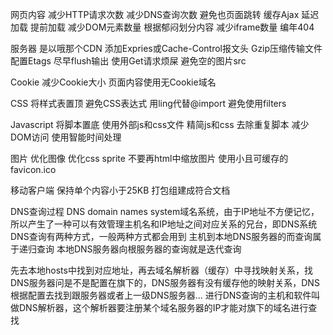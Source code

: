 网页内容
减少HTTP请求次数
减少DNS查询次数
避免也页面跳转
缓存Ajax
延迟加载
提前加载
减少DOM元素数量
根据郁闷划分内容
减少iframe数量
编年404

服务器
是以哦那个CDN
添加Expries或Cache-Control报文头
Gzip压缩传输文件
配置Etags
尽早flush输出
使用Get请求烦屎
避免空的图片src

Cookie
减少Cookie大小
页面内容使用无Cookie域名

CSS
将样式表置顶
避免CSS表达式
用ling代替@import
避免使用filters

Javascript
将脚本置底
使用外部js和css文件
精简js和css
去除重复脚本
减少DOM访问
使用智能时间处理

图片
优化图像
优化css sprite
不要再html中缩放图片
使用小且可缓存的favicon.ico

移动客户端
保持单个内容小于25KB
打包组建成符合文档

DNS查询过程
DNS domain names system域名系统，由于IP地址不方便记忆，所以产生了一种可以有效管理主机名和IP地址之间对应关系的兄台，即DNS系统
DNS查询有两种方式，一般两种方式都会用到
主机到本地DNS服务器的而查询属于递归查询
本地DNS服务器向根服务器的查询就是迭代查询

先去本地hosts中找到对应地址，再去域名解析器（缓存）中寻找映射关系，找DNS服务器问是不是配置在旗下的，DNS服务器有没有缓存他的映射关系，DNS根据配置去找到跟服务器或者上一级DNS服务器...
进行DNS查询的主机和软件叫做DNS解析器，这个解析器要注册某个域名服务器的IP才能对旗下的域名进行查找